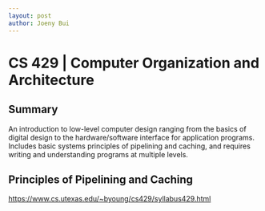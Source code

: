 ```yaml
---
layout: post
author: Joeny Bui
---
```


# CS 429 | Computer Organization and Architecture

## Summary

An introduction to low-level computer design ranging from the basics of digital design to the hardware/software interface for application programs. Includes basic systems principles of pipelining and caching, and requires writing and understanding programs at multiple levels.

## Principles of Pipelining and Caching

https://www.cs.utexas.edu/~byoung/cs429/syllabus429.html